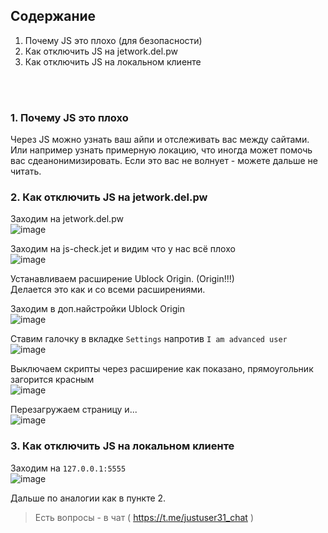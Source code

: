 ## Содержание
1. Почему JS это плохо (для безопасности)
2. Как отключить JS на jetwork.del.pw
3. Как отключить JS на локальном клиенте

<br>
<br>

### 1. Почему JS это плохо
Через JS можно узнать ваш айпи и отслеживать вас между сайтами.
Или например узнать примерную локацию, что иногда может помочь вас сдеанонимизировать.
Если это вас не волнует - можете дальше не читать.

### 2. Как отключить JS на jetwork.del.pw
Заходим на jetwork.del.pw <br>
![image](https://github.com/Justuser3310/jetwork/assets/53183489/6ade4b4d-93b7-4538-a262-44bd8aafeb95)
<br>

Заходим на js-check.jet и видим что у нас всё плохо <br>
![image](https://github.com/Justuser3310/jetwork/assets/53183489/47bf4491-9804-40a3-a02a-b9550daf90f7)
<br>

Устанавливаем расширение Ublock Origin. (Origin!!!) <br>
Делается это как и со всеми расширениями.
<br>

Заходим в доп.найстройки Ublock Origin <br>
![image](https://github.com/Justuser3310/jetwork/assets/53183489/3984c49e-3ade-4c5a-a691-fd9152902924)
<br>


Ставим галочку в вкладке `Settings` напротив `I am advanced user` <br>
![image](https://github.com/Justuser3310/jetwork/assets/53183489/896ba926-109f-42a0-ac14-3352146771d7)
<br>

Выключаем скрипты через расширение как показано, прямоугольник загорится красным <br>
![image](https://github.com/Justuser3310/jetwork/assets/53183489/378303d0-b0a5-4917-84ee-28eec5b52cbf)
<br>

Перезагружаем страницу и... <br>
![image](https://github.com/Justuser3310/jetwork/assets/53183489/878c3b22-5ca8-4ae4-87a3-dfb714e16c14)



### 3. Как отключить JS на локальном клиенте
Заходим на `127.0.0.1:5555` <br>
![image](https://github.com/Justuser3310/jetwork/assets/53183489/13f107f9-6753-4278-bc07-d7c8206cc981)
<br>

Дальше по аналогии как в пункте 2.
> Есть вопросы - в чат ( https://t.me/justuser31_chat )

